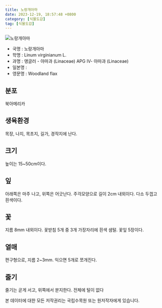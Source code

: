 ```yaml
---
title: 노랑개아마
date: 2023-12-19, 18:57:48 +0800
category: [식물도감]
tag: [식물도감]
---
```




![노랑개아마](http://www.nature.go.kr/fileUpload/plants/basic/Linaceae/Linum/1973/1973_20160725162215117files_th2.jpg)
- 국명 : 노랑개아마
- 학명 : Linum virginianum L.
- 과명 : 앵글러 - 아마과 (Linaceae) APG Ⅳ- 아마과 (Linaceae)
- 일본명 : 
- 영문명 : Woodland flax


## 분포
북아메리카
## 생육환경
목장, 나지, 목초지, 길가, 경작지에 난다.
## 크기
높이는 15~50cm이다.
## 잎
아래쪽은 마주 나고, 위쪽은 어긋난다. 주걱모양으로 길이 2cm 내외이다. 다소 두껍고 흰색이다.
## 꽃
지름 8mm 내외이다. 꽃받침 5개 중 3개 가장자리에 흰색 샘털. 꽃잎 5장이다.
## 열매
편구형으로, 지름 2~3mm. 익으면 5개로 쪼개진다.
## 줄기
줄기는 곧게 서고, 위쪽에서 분지한다. 전체에 털이 없다






본 데이터에 대한 모든 저작권리는 국립수목원 또는 원저작자에게 있습니다.
